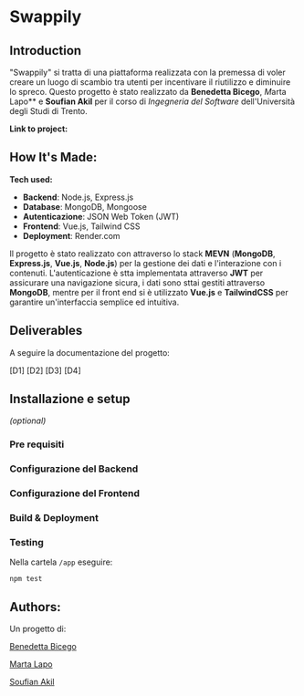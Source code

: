 # Swappily
## Introduction
"Swappily" si tratta di una piattaforma realizzata con la premessa di voler creare un luogo di scambio tra utenti per incentivare il riutilizzo e diminuire lo spreco. Questo progetto è stato realizzato da **Benedetta Bicego**, *M*arta Lapo** e **Soufian Akil** per il corso di *Ingegneria del Software* dell'Università degli Studi di Trento. 

**Link to project:** 


## How It's Made:

**Tech used:** 
- **Backend**: Node.js, Express.js
- **Database**: MongoDB, Mongoose
- **Autenticazione**: JSON Web Token (JWT)
- **Frontend**: Vue.js, Tailwind CSS
- **Deployment**: Render.com

Il progetto è stato realizzato con attraverso lo stack **MEVN** (**MongoDB**, **Express.js**, **Vue.js**, **Node.js**) per la gestione dei dati e l'interazione con i contenuti. L'autenticazione è stta implementata attraverso **JWT** per assicurare una navigazione sicura, i dati sono sttai gestiti attraverso **MongoDB**, mentre per il front end si è utilizzato **Vue.js** e **TailwindCSS** per garantire un'interfaccia semplice ed intuitiva.

## Deliverables
A seguire la documentazione del progetto:

[D1]
[D2]
[D3]
[D4]

## Installazione e setup
*(optional)*

### Pre requisiti

### Configurazione del Backend

### Configurazione del Frontend

### Build & Deployment

### Testing
Nella cartela `/app` eseguire:

```
npm test
```

## Authors:
Un progetto di:

[Benedetta Bicego](https://github.com/bennybicego) 

[Marta Lapo](https://github.com/lapoma)

[Soufian Akil](https://github.com/souph) 


